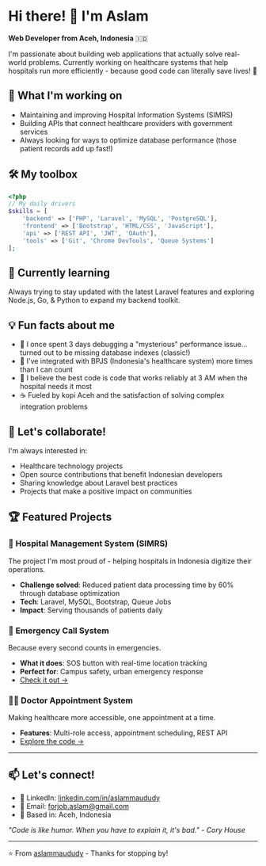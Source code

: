 # Hi there! 👋 I'm Aslam

**Web Developer from Aceh, Indonesia** 🇮🇩

I'm passionate about building web applications that actually solve real-world problems. Currently working on healthcare systems that help hospitals run more efficiently - because good code can literally save lives! 🏥

## 🔭 What I'm working on
- Maintaining and improving Hospital Information Systems (SIMRS)
- Building APIs that connect healthcare providers with government services
- Always looking for ways to optimize database performance (those patient records add up fast!)

## 🛠️ My toolbox
```php
<?php
// My daily drivers
$skills = [
    'backend' => ['PHP', 'Laravel', 'MySQL', 'PostgreSQL'],
    'frontend' => ['Bootstrap', 'HTML/CSS', 'JavaScript'],
    'api' => ['REST API', 'JWT', 'OAuth'],
    'tools' => ['Git', 'Chrome DevTools', 'Queue Systems']
];
```

## 🌱 Currently learning
Always trying to stay updated with the latest Laravel features and exploring Node.js, Go, & Python to expand my backend toolkit.

## 💡 Fun facts about me
- 🐛 I once spent 3 days debugging a "mysterious" performance issue... turned out to be missing database indexes (classic!)
- 📱 I've integrated with BPJS (Indonesia's healthcare system) more times than I can count
- 🎯 I believe the best code is code that works reliably at 3 AM when the hospital needs it most
- ☕ Fueled by kopi Aceh and the satisfaction of solving complex integration problems

## 🤝 Let's collaborate!
I'm always interested in:
- Healthcare technology projects
- Open source contributions that benefit Indonesian developers
- Sharing knowledge about Laravel best practices
- Projects that make a positive impact on communities


## 🏆 Featured Projects

### 🏥 Hospital Management System (SIMRS)
The project I'm most proud of - helping hospitals in Indonesia digitize their operations.
- **Challenge solved**: Reduced patient data processing time by 60% through database optimization
- **Tech**: Laravel, MySQL, Bootstrap, Queue Jobs
- **Impact**: Serving thousands of patients daily

### 🚨 Emergency Call System  
Because every second counts in emergencies.
- **What it does**: SOS button with real-time location tracking
- **Perfect for**: Campus safety, urban emergency response
- [Check it out →](https://github.com/aslammaududy/emergency-call)

### 👨‍⚕️ Doctor Appointment System
Making healthcare more accessible, one appointment at a time.
- **Features**: Multi-role access, appointment scheduling, REST API
- [Explore the code →](https://github.com/aslammaududy/doctor-appointment)

---

## 📫 Let's connect!
- 💼 LinkedIn: [linkedin.com/in/aslammaududy](https://linkedin.com/in/aslammaududy)
- 📧 Email: forjob.aslam@gmail.com
- 📍 Based in: Aceh, Indonesia

*"Code is like humor. When you have to explain it, it's bad." - Cory House*

---
⭐️ From [aslammaududy](https://github.com/aslammaududy) - Thanks for stopping by!
